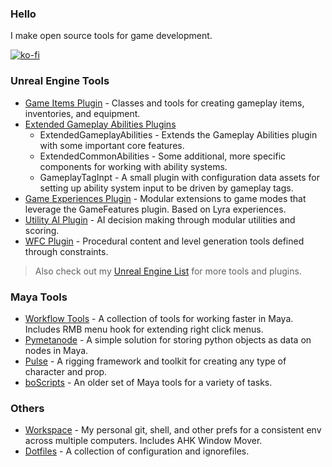 ### Hello

I make open source tools for game development.

[![ko-fi](https://ko-fi.com/img/githubbutton_sm.svg)](https://ko-fi.com/bohdon)

### Unreal Engine Tools

- [Game Items Plugin](https://github.com/bohdon/GameItemsPlugin) - Classes and tools for creating gameplay items, inventories, and equipment.
- [Extended Gameplay Abilities Plugins](https://github.com/bohdon/ExtendedGameplayAbilitiesPlugin)
  - ExtendedGameplayAbilities - Extends the Gameplay Abilities plugin with some important core features.
  - ExtendedCommonAbilities - Some additional, more specific components for working with ability systems.
  - GameplayTagInpt - A small plugin with configuration data assets for setting up ability system input to be driven by gameplay tags.
- [Game Experiences Plugin](https://github.com/bohdon/GameExperiencesPlugin) - Modular extensions to game modes that leverage the GameFeatures plugin. Based on Lyra experiences.
- [Utility AI Plugin](https://github.com/bohdon/UtilityAIPlugin) - AI decision making through modular utilities and scoring.
- [WFC Plugin](https://github.com/bohdon/WFCPlugin) - Procedural content and level generation tools defined through constraints.

> Also check out my [Unreal Engine List](https://github.com/stars/bohdon/lists/unreal-engine) for more tools and plugins.

### Maya Tools

- [Workflow Tools](https://github.com/bohdon/maya-workflowtools) - A collection of tools for working faster in Maya. Includes RMB menu hook for extending right click menus.
- [Pymetanode](https://github.com/bohdon/maya-pymetanode) - A simple solution for storing python objects as data on nodes in Maya.
- [Pulse](https://github.com/bohdon/maya-pulse) - A rigging framework and toolkit for creating any type of character and prop.
- [boScripts](https://github.com/bohdon/boScripts) - An older set of Maya tools for a variety of tasks.

### Others

- [Workspace](https://github.com/bohdon/workspace) - My personal git, shell, and other prefs for a consistent env across multiple computers. Includes AHK Window Mover.
- [Dotfiles](https://github.com/bohdon/dotfiles) - A collection of configuration and ignorefiles.
